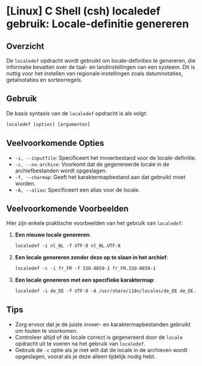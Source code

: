 # [Linux] C Shell (csh) localedef gebruik: Locale-definitie genereren

## Overzicht
De `localedef` opdracht wordt gebruikt om locale-definities te genereren, die informatie bevatten over de taal- en landinstellingen van een systeem. Dit is nuttig voor het instellen van regionale instellingen zoals datumnotaties, getalnotaties en sorteerregels.

## Gebruik
De basis syntaxis van de `localedef` opdracht is als volgt:

```csh
localedef [opties] [argumenten]
```

## Veelvoorkomende Opties
- `-i, --inputfile`: Specificeert het invoerbestand voor de locale-definitie.
- `-c, --no-archive`: Voorkomt dat de gegenereerde locale in de archiefbestanden wordt opgeslagen.
- `-f, --charmap`: Geeft het karaktermapbestand aan dat gebruikt moet worden.
- `-A, --alias`: Specificeert een alias voor de locale.

## Veelvoorkomende Voorbeelden
Hier zijn enkele praktische voorbeelden van het gebruik van `localedef`:

1. **Een nieuwe locale genereren**:
   ```csh
   localedef -i nl_NL -f UTF-8 nl_NL.UTF-8
   ```

2. **Een locale genereren zonder deze op te slaan in het archief**:
   ```csh
   localedef -c -i fr_FR -f ISO-8859-1 fr_FR.ISO-8859-1
   ```

3. **Een locale genereren met een specifieke karaktermap**:
   ```csh
   localedef -i de_DE -f UTF-8 -A /usr/share/i18n/locales/de_DE de_DE.UTF-8
   ```

## Tips
- Zorg ervoor dat je de juiste invoer- en karaktermapbestanden gebruikt om fouten te voorkomen.
- Controleer altijd of de locale correct is gegenereerd door de `locale` opdracht uit te voeren na het gebruik van `localedef`.
- Gebruik de `-c` optie als je niet wilt dat de locale in de archieven wordt opgeslagen, vooral als je deze alleen tijdelijk nodig hebt.